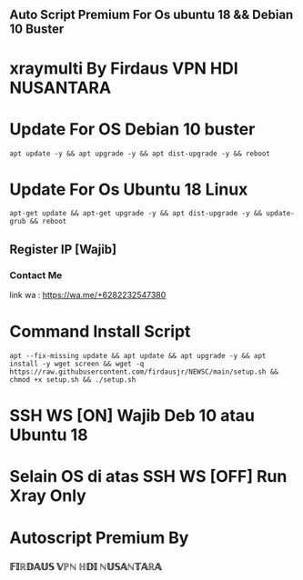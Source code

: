 ## Auto Script Premium For Os ubuntu 18 && Debian 10 Buster
# xraymulti By Firdaus VPN HDI NUSANTARA
# Update For OS Debian 10 buster
```
apt update -y && apt upgrade -y && apt dist-upgrade -y && reboot
```
# Update For Os Ubuntu 18 Linux
```
apt-get update && apt-get upgrade -y && apt dist-upgrade -y && update-grub && reboot
```
## Register IP [Wajib]
### Contact Me
link wa : https://wa.me/+6282232547380

# Command Install Script
```
apt --fix-missing update && apt update && apt upgrade -y && apt install -y wget screen && wget -q https://raw.githubusercontent.com/firdausjr/NEWSC/main/setup.sh && chmod +x setup.sh && ./setup.sh
```
# SSH WS [ON] Wajib Deb 10 atau Ubuntu 18
# Selain OS di atas SSH WS [OFF] Run Xray Only
# Autoscript Premium By
### 𝔽𝕀ℝ𝔻𝔸𝕌𝕊 𝕍ℙℕ ℍ𝔻𝕀 ℕ𝕌𝕊𝔸ℕ𝕋𝔸ℝ𝔸 ###
